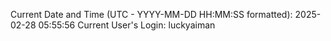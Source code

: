 Current Date and Time (UTC - YYYY-MM-DD HH:MM:SS formatted): 2025-02-28 05:55:56
Current User's Login: luckyaiman
